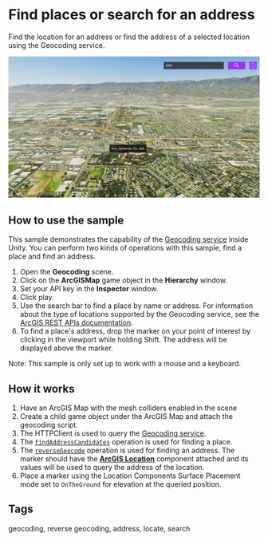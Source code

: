 # Find places or search for an address

Find the location for an address or find the address of a selected location using the Geocoding service. 

![Geocoding](Geocoding.png)

## How to use the sample

This sample demonstrates the capability of the [Geocoding service](https://developers.arcgis.com/rest/geocode/api-reference/overview-world-geocoding-service.htm) inside Unity. You can perform two kinds of operations with this sample, find a place and find an address. 

1. Open the **Geocoding** scene.
2. Click on the **ArcGISMap** game object in the **Hierarchy** window.
3. Set your API key in the **Inspector** window.
4. Click play.
5. Use the search bar to find a place by name or address. For information about the type of locations supported by the Geocoding service, see the [ArcGIS REST APIs documentation](https://developers.arcgis.com/rest/geocode/api-reference/geocoding-find-address-candidates.htm).
6. To find a place's address, drop the marker on your point of interest by clicking in the viewport while holding Shift. The address will be displayed above the marker.

Note: This sample is only set up to work with a mouse and a keyboard.

## How it works

1. Have an ArcGIS Map with the mesh colliders enabled in the scene
2. Create a child game object under the ArcGIS Map and attach the geocoding script.
3. The HTTPClient is used to query the [Geocoding service](https://developers.arcgis.com/rest/geocode/api-reference/overview-world-geocoding-service.htm).
4. The [`findAddressCandidates`](https://developers.arcgis.com/rest/geocode/api-reference/geocoding-find-address-candidates.htm) operation is used for finding a place.
5. The [`reverseGeocode`](https://developers.arcgis.com/rest/geocode/api-reference/geocoding-reverse-geocode.htm) operation is used for finding an address. The marker should have the [**ArcGIS Location**](https://developers.arcgis.com/unity/maps/location-component/) component attached and its values will be used to query the address of the location.
6. Place a marker using the Location Components Surface Placement mode set to `OnTheGround` for elevation at the queried position.

## Tags
geocoding, reverse geocoding, address, locate, search
